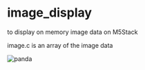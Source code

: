 # image_display

to display on memory image data on M5Stack

image.c is an array of the image data

![panda](https://user-images.githubusercontent.com/80155159/210158569-9f3ae086-e112-4b80-89e4-403c7d979afc.jpg)
